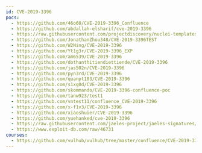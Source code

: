 ```yaml
---
id: CVE-2019-3396
pocs:
  - https://github.com/46o60/CVE-2019-3396_Confluence
  - https://github.com/abdallah-elsharif/cve-2019-3396
  - https://raw.githubusercontent.com/projectdiscovery/nuclei-templates/master/cves/2019/CVE-2019-3396.yaml
  - https://github.com/JonathanZhou348/CVE-2019-3396TEST
  - https://github.com/W2Ning/CVE-2019-3396
  - https://github.com/Yt1g3r/CVE-2019-3396_EXP
  - https://github.com/am6539/CVE-2019-3396
  - https://github.com/dothanthitiendiettiende/CVE-2019-3396
  - https://github.com/jas502n/CVE-2019-3396
  - https://github.com/pyn3rd/CVE-2019-3396
  - https://github.com/quanpt103/CVE-2019-3396
  - https://github.com/s1xg0d/CVE-2019-3396
  - https://github.com/skommando/CVE-2019-3396-confluence-poc
  - https://github.com/tanw923/test1
  - https://github.com/vntest11/confluence_CVE-2019-3396
  - https://github.com/x-f1v3/CVE-2019-3396
  - https://github.com/xiaoshuier/CVE-2019-3396
  - https://github.com/yuehanked/cve-2019-3396
  - https://raw.githubusercontent.com/jaeles-project/jaeles-signatures/master/cves/atlassian-confluence-path-traversal-cve-2019-3396.yaml  - https://raw.githubusercontent.com/rapid7/metasploit-framework/master/modules/exploits/multi/http/confluence_widget_connector.rb
  - https://www.exploit-db.com/raw/46731
courses:
  - https://github.com/vulhub/vulhub/tree/master/confluence/CVE-2019-3396
---
```

